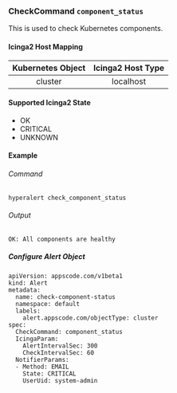 ### CheckCommand `component_status`

This is used to check Kubernetes components.

#### Icinga2 Host Mapping

| Kubernetes Object   | Icinga2 Host Type  |
| :---:               | :---:              |
| cluster             | localhost          |

#### Supported Icinga2 State

* OK
* CRITICAL
* UNKNOWN

#### Example
###### Command
```
hyperalert check_component_status
```
###### Output
```
OK: All components are healthy
```

##### Configure Alert Object

```
apiVersion: appscode.com/v1beta1
kind: Alert
metadata:
  name: check-component-status
  namespace: default
  labels:
    alert.appscode.com/objectType: cluster
spec:
  CheckCommand: component_status
  IcingaParam:
    AlertIntervalSec: 300
    CheckIntervalSec: 60
  NotifierParams:
  - Method: EMAIL
    State: CRITICAL
    UserUid: system-admin
```
